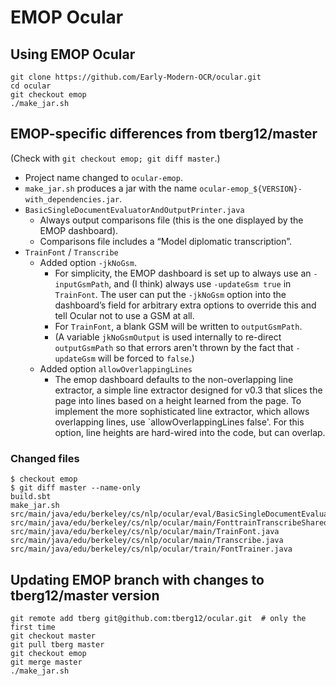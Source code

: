 # EMOP Ocular

## Using EMOP Ocular

    git clone https://github.com/Early-Modern-OCR/ocular.git
    cd ocular
    git checkout emop
    ./make_jar.sh


## EMOP-specific differences from tberg12/master

(Check with `git checkout emop; git diff master`.)

* Project name changed to `ocular-emop`.
* `make_jar.sh` produces a jar with the name `ocular-emop_${VERSION}-with_dependencies.jar`.
* `BasicSingleDocumentEvaluatorAndOutputPrinter.java`
    * Always output comparisons file (this is the one displayed by the EMOP dashboard).
    * Comparisons file includes a “Model diplomatic transcription”.
* `TrainFont` / `Transcribe`
    * Added option `-jkNoGsm`.
        * For simplicity, the EMOP dashboard is set up to always use an `-inputGsmPath`, and (I think) always use `-updateGsm true` in `TrainFont`.  The user can put the `-jkNoGsm` option into the dashboard’s field for arbitrary extra options to override this and tell Ocular not to use a GSM at all.
        * For `TrainFont`, a blank GSM will be written to `outputGsmPath`.
        * (A variable `jkNoGsmOutput` is used internally to re-direct `outputGsmPath` so that errors aren't thrown by the fact that `-updateGsm` will be forced to `false`.)
    * Added option `allowOverlappingLines`
        * The emop dashboard defaults to the non-overlapping line extractor, a simple line extractor designed for v0.3 that slices the page into lines based on a height learned from the page. To implement the more sophisticated line extractor, which allows overlapping lines, use `allowOverlappingLines false'. For this option, line heights are hard-wired into the code, but can overlap.


### Changed files

    $ checkout emop
    $ git diff master --name-only
    build.sbt
    make_jar.sh
    src/main/java/edu/berkeley/cs/nlp/ocular/eval/BasicSingleDocumentEvaluatorAndOutputPrinter.java
    src/main/java/edu/berkeley/cs/nlp/ocular/main/FonttrainTranscribeShared.java
    src/main/java/edu/berkeley/cs/nlp/ocular/main/TrainFont.java
    src/main/java/edu/berkeley/cs/nlp/ocular/main/Transcribe.java
    src/main/java/edu/berkeley/cs/nlp/ocular/train/FontTrainer.java


## Updating EMOP branch with changes to tberg12/master version

    git remote add tberg git@github.com:tberg12/ocular.git  # only the first time
    git checkout master
    git pull tberg master
    git checkout emop
    git merge master
    ./make_jar.sh

